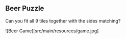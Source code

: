 ## Beer Puzzle

Can you fit all 9 tiles together with the sides matching?

![Beer Game][src/main/resources/game.jpg]
